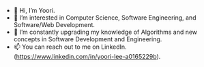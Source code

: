 - 👋 Hi, I’m Yoori.
- 👀 I’m interested in Computer Science, Software Engineering, and Software/Web Development.
- 🌱 I’m constantly upgrading my knowledge of Algorithms and new concepts in Software Development and Engineering.
- 📫 You can reach out to me on LinkedIn. (https://www.linkedin.com/in/yoori-lee-a0165229b).

<!---
YooriLee-825/yoori-lee is a ✨ special ✨ repository because its `README.md` (this file) appears on your GitHub profile.
You can click the Preview link to take a look at your changes.
--->
